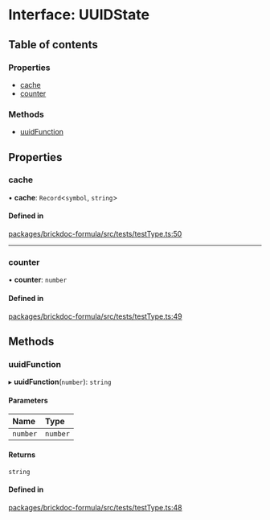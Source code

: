# Interface: UUIDState

## Table of contents

### Properties

- [cache](UUIDState.md#cache)
- [counter](UUIDState.md#counter)

### Methods

- [uuidFunction](UUIDState.md#uuidfunction)

## Properties

### <a id="cache" name="cache"></a> cache

• **cache**: `Record`<`symbol`, `string`\>

#### Defined in

[packages/brickdoc-formula/src/tests/testType.ts:50](https://github.com/brickdoc/brickdoc/blob/main/packages/brickdoc-formula/src/tests/testType.ts#L50)

___

### <a id="counter" name="counter"></a> counter

• **counter**: `number`

#### Defined in

[packages/brickdoc-formula/src/tests/testType.ts:49](https://github.com/brickdoc/brickdoc/blob/main/packages/brickdoc-formula/src/tests/testType.ts#L49)

## Methods

### <a id="uuidfunction" name="uuidfunction"></a> uuidFunction

▸ **uuidFunction**(`number`): `string`

#### Parameters

| Name | Type |
| :------ | :------ |
| `number` | `number` |

#### Returns

`string`

#### Defined in

[packages/brickdoc-formula/src/tests/testType.ts:48](https://github.com/brickdoc/brickdoc/blob/main/packages/brickdoc-formula/src/tests/testType.ts#L48)
